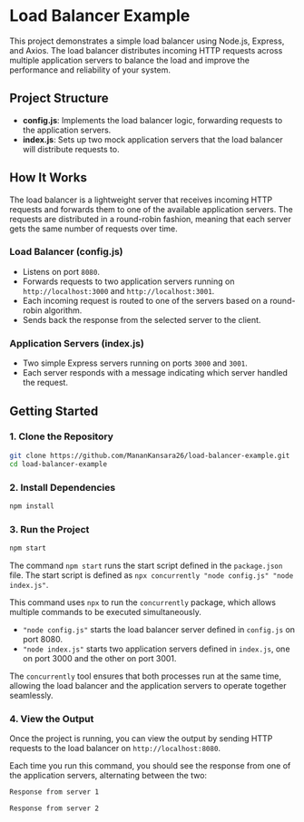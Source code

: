 # Load Balancer Example
This project demonstrates a simple load balancer using Node.js, Express, and Axios. The load balancer distributes incoming HTTP requests across multiple application servers to balance the load and improve the performance and reliability of your system.

## Project Structure
- **config.js**: Implements the load balancer logic, forwarding requests to the application servers.
- **index.js**: Sets up two mock application servers that the load balancer will distribute requests to.

## How It Works
The load balancer is a lightweight server that receives incoming HTTP requests and forwards them to one of the available application servers. The requests are distributed in a round-robin fashion, meaning that each server gets the same number of requests over time.

### Load Balancer (config.js)
- Listens on port `8080`.
- Forwards requests to two application servers running on `http://localhost:3000` and `http://localhost:3001`.
- Each incoming request is routed to one of the servers based on a round-robin algorithm.
- Sends back the response from the selected server to the client.

### Application Servers (index.js)
- Two simple Express servers running on ports `3000` and `3001`.
- Each server responds with a message indicating which server handled the request.

## Getting Started

### 1. Clone the Repository
```bash
git clone https://github.com/MananKansara26/load-balancer-example.git
cd load-balancer-example
```

### 2. Install Dependencies
```bash
npm install
```

### 3. Run the Project
```bash
npm start
```

The command `npm start` runs the start script defined in the `package.json` file. The start script is defined as `npx concurrently "node config.js" "node index.js"`. 

This command uses `npx` to run the `concurrently` package, which allows multiple commands to be executed simultaneously. 

- `"node config.js"` starts the load balancer server defined in `config.js` on port 8080.
- `"node index.js"` starts two application servers defined in `index.js`, one on port 3000 and the other on port 3001.

The `concurrently` tool ensures that both processes run at the same time, allowing the load balancer and the application servers to operate together seamlessly.

### 4. View the Output
Once the project is running, you can view the output by sending HTTP requests to the load balancer on `http://localhost:8080`.

Each time you run this command, you should see the response from one of the application servers, alternating between the two:
```bash
Response from server 1
```
```bash
Response from server 2
```